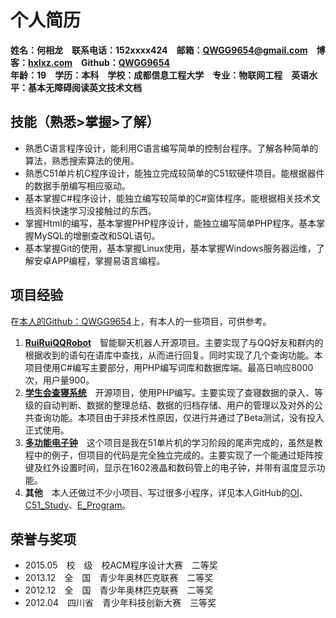 # 个人简历 #
**姓名：何相龙　联系电话：152xxxx424　邮箱：<QWGG9654@gmail.com>　博客：[hxlxz.com](http://tec.hxlxz.com)　Github：[QWGG9654](https://github.com/qwgg9654)**  
**年龄：19　学历：本科　学校：成都信息工程大学　专业：物联网工程　英语水平：基本无障碍阅读英文技术文档**
## 技能（熟悉>掌握>了解） ##
+ 熟悉C语言程序设计，能利用C语言编写简单的控制台程序。了解各种简单的算法，熟悉搜索算法的使用。
+ 熟悉C51单片机C程序设计，能独立完成较简单的C51软硬件项目。能根据器件的数据手册编写相应驱动。
+ 基本掌握C#程序设计，能独立编写较简单的C#窗体程序。能根据相关技术文档资料快速学习没接触过的东西。
+ 掌握Html的编写，基本掌握PHP程序设计，能独立编写简单PHP程序。基本掌握MySQL的增删查改和SQL语句。
+ 基本掌握Git的使用，基本掌握Linux使用，基本掌握Windows服务器运维，了解安卓APP编程，掌握易语言编程。  

## 项目经验 ##
在[本人的Github：QWGG9654](https://github.com/qwgg9654)上，有本人的一些项目，可供参考。   
1. **[RuiRuiQQRobot](https://github.com/qwgg9654/RuiRuiQQ)**　智能聊天机器人开源项目。主要实现了与QQ好友和群内的根据收到的语句在语库中查找，从而进行回复。同时实现了几个查询功能。本项目使用C#编写主要部分，用PHP编写词库和数据库端。最高日响应8000次，用户量900。  
2. **[学生会查寝系统](https://github.com/qwgg9654/chaqin)**　开源项目，使用PHP编写。主要实现了查寝数据的录入、等级的自动判断、数据的整理总结、数据的归档存储、用户的管理以及对外的公共查询功能。本项目由于非技术性原因，仅进行并通过了Beta测试，没有投入正式使用。  
3. **[多功能电子钟](https://github.com/qwgg9654/C51_Study/tree/master/19%20%E5%AE%9E%E9%99%85%E9%A1%B9%E7%9B%AE%E5%BC%80%E5%8F%91%20%E5%A4%9A%E5%8A%9F%E8%83%BD%E7%94%B5%E5%AD%90%E9%92%9F)**　这个项目是我在51单片机的学习阶段的尾声完成的，虽然是教程中的例子，但项目的代码是完全独立完成的。主要实现了一个能通过矩阵按键及红外设置时间，显示在1602液晶和数码管上的电子钟，并带有温度显示功能。   
4. **其他**　本人还做过不少小项目、写过很多小程序，详见本人GitHub的[OI](https://github.com/qwgg9654/OI)、[C51\_Study](https://github.com/qwgg9654/C51_Study)、[E\_Program](https://github.com/qwgg9654/e_program)。  

## 荣誉与奖项 ##
+ 2015.05　校　级　校ACM程序设计大赛　二等奖
+ 2013.12　全　国　青少年奥林匹克联赛　二等奖
+ 2012.12　全　国　青少年奥林匹克联赛　二等奖
+ 2012.04　四川省　青少年科技创新大赛　三等奖
